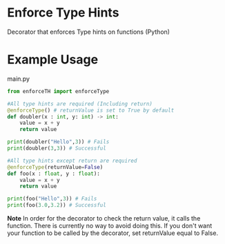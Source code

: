 # Enforce Type Hints
Decorator that enforces Type hints on functions (Python)

# Example Usage
main.py
```py
from enforceTH import enforceType

#All type hints are required (Including return)
@enforceType() # returnValue is set to True by default
def doubler(x : int, y: int) -> int:
	value = x + y
	return value

print(doubler("Hello",3)) # Fails
print(doubler(3,3)) # Successful

#All type hints except return are required
@enforceType(returnValue=False)
def foo(x : float, y : float):
	value = x + y
	return value

print(foo("Hello",3)) # Fails
print(foo(3.0,3.2)) # Successful

```

**Note**
In order for the decorator to check the return value, it calls the function. There is currently no way to avoid doing this. If you don't want your function to be called by the decorator, set returnValue equal to False.

